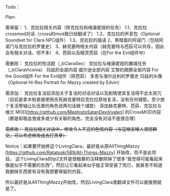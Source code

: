Todo：

Plan:

需保留：
1、克拉拉相关内容（除克拉拉和维康妮娅的任务）
	1.1、克拉拉crossmod对话（cross的mod我已经翻译了）
	1.2、克拉拉的声音包（Optional Soundset for Clara NPC组件）
	1.3、克拉拉的插话
2、黑暗面的阿诺门（包括阿诺门与克拉拉的罗曼史）
3、赫克塞特相关内容（赫克塞特与芭荻可以共存，因此会有相关对话，但不多）
4、芭荻以及精灵芭荻（在For the Evil组件中）

需删除：
克拉拉的性话题（_bClaraSex）
克拉拉与维康妮娅的屠城任务（_bClaraViconia）
玛兹的全部内容
威尔逊全部内容
艾黎的翅膀全部内容
For the Good组件
For the Evil组件（除芭荻）
多恩与海尔达利的罗曼史
玛兹的头像（Optional Hi-Res Portrait for Mazzy created by Edvin）

需添加：
克拉拉复活前添加关于复活的对话对话以及剧情使其复活得不会太突兀（目前是拿木桩直接使用杀死赫克塞特后克拉拉原地复活，没有任何铺垫。至少放个复活卷轴让队伍里的角色说两句话做个铺垫）
添加赫克塞特、芭荻、克拉拉与维兰 MOD[https://github.com/MephistoSatanDevil/valen] 的CrossMOD内容（都是和吸血鬼或多或少有关联的角色，完全没有对话不是很合理）

~~需修改：
克拉拉相关对话中，修改令人不适的色情内容（与寇根去矮人酒馆群交，可以考虑修改成去打黑拳）~~

Notice：如果要开始修这个LivingClara，最好是从原AllThingMazzy [https://github.com/Ratatoskr589/All-Things-Mazzy] 开始改，而不是此项目。
这个LivingClara的tp2文件是很粗暴的注释删除掉了很多“我觉得可能看起来像是似乎不需要的东西”，然后让它看起来似乎能正常安装了而已，我甚至不知道我删掉东西里有没有我想要保留的内容。

所以最好是从AllThingMazzy开始改，然后LivingClara里翻译文件可以直接用就是了。
